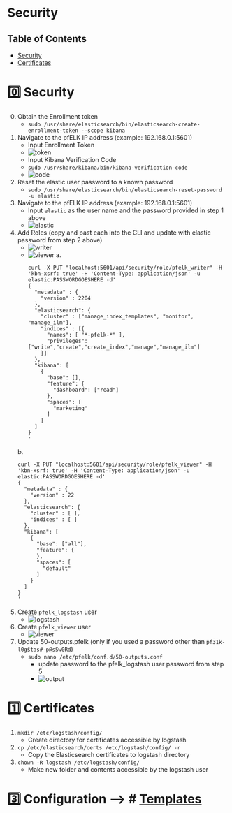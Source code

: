 # Security 
## Table of Contents
- [Security](#zero-security)
- [Certificates](#one-certificates)


# :zero: Security
  0. Obtain the Enrollment token
     - `sudo /usr/share/elasticsearch/bin/elasticsearch-create-enrollment-token --scope kibana`
  1. Navigate to the pfELK IP address (example: 192.168.0.1:5601)
     - Input Enrollment Token
     - ![token](https://github.com/pfelk/pfelk/raw/main/Images/security/enrollment%20token.png)
     - Input Kibana Verification Code
     - `sudo /usr/share/kibana/bin/kibana-verification-code`
     - ![code](https://github.com/pfelk/pfelk/raw/main/Images/security/kcode.png)
  2. Reset the elastic user password to a known password
     - `sudo /usr/share/elasticsearch/bin/elasticsearch-reset-password -u elastic`
  3. Navigate to the pfELK IP address (example: 192.168.0.1:5601)
     - Input `elastic` as the user name and the password provided in step 1 above
     - ![elastic](https://github.com/pfelk/pfelk/raw/main/Images/security/elasticlogin.png)
  4. Add Roles (copy and past each into the CLI and update with elastic password from step 2 above)
     - ![writer](https://github.com/pfelk/pfelk/raw/main/Images/security/pfelkwriter.png)
     - ![viewer](https://github.com/pfelk/pfelk/raw/main/Images/security/pfelkviewer.png)
    a. 
          ```
          curl -X PUT "localhost:5601/api/security/role/pfelk_writer" -H 'kbn-xsrf: true' -H 'Content-Type: application/json' -u elastic:PASSWORDGOESHERE -d'
          {
            "metadata" : {
              "version" : 2204
            },
            "elasticsearch": {
              "cluster" : ["manage_index_templates", "monitor", "manage_ilm"],
              "indices" : [{
                "names": [ "*-pfelk-*" ], 
                "privileges": ["write","create","create_index","manage","manage_ilm"]  
              }]
            },
            "kibana": [
              {
                "base": [],
                "feature": {
                  "dashboard": ["read"]
                },
                "spaces": [
                  "marketing"
                ]
              }
            ]
          }
          '
          ```
     b.
      ```
      curl -X PUT "localhost:5601/api/security/role/pfelk_viewer" -H 'kbn-xsrf: true' -H 'Content-Type: application/json' -u elastic:PASSWORDGOESHERE -d'
      {
        "metadata" : {
          "version" : 22
        },
        "elasticsearch": {
          "cluster" : [ ],
          "indices" : [ ]
        },
        "kibana": [
          {
            "base": ["all"],
            "feature": {
            },
            "spaces": [
              "default"
            ]
          }
        ]
      }
      '
      ```
  5. Create `pfelk_logstash` user
     - ![logstash](https://github.com/pfelk/pfelk/raw/main/Images/security/logstash_user.png)
  7. Create `pfelk_viewer` user
     - ![viewer](https://github.com/pfelk/pfelk/raw/main/Images/security/viewer_user.png)
  9. Update 50-outputs.pfelk (only if you used a password other than `pf31k-l0g$tas#-p@sSw0Rd`)
     - `sudo nano /etc/pfelk/conf.d/50-outputs.conf`
       - update password to the pfelk_logstash user password from step 5
       - ![output](https://github.com/pfelk/pfelk/raw/main/Images/security/50-outputs.png)

# :one: Certificates
  1. `mkdir /etc/logstash/config/`
     - Create directory for certificates accessible by logstash
  3. `cp /etc/elasticsearch/certs /etc/logstash/config/ -r`
     - Copy the Elasticsearch certificates to logstash directory
  5. `chown -R logstash /etc/logstash/config/`
     - Make new folder and contents accessible by the logstash user

# :three: Configuration --> # [Templates](templates.md)
